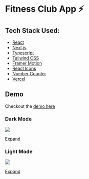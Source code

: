 # Fitness Club App ⚡

## Tech Stack Used:

- [React](https://reactjs.org/)
- [Next.js](https://nextjs.org/)
- [Typescript](https://www.typescriptlang.org/)
- [Tailwind CSS](https://tailwindcss.com/docs/guides/nextjs)
- [Framer Motion](https://www.framer.com/motion/)
- [React Icons](https://react-icons.github.io/react-icons/)
- [Number Counter](https://www.npmjs.com/package/number-counter)
- [Vercel](https://vercel.com/)

## Demo

Checkout the [demo here](https://fitness-club-valyndsilva.vercel.app/)

### Dark Mode

![](/public/gifs/Dark-mode.gif)

[Expand](/public/demos/Dark-mode.mp4)

### Light Mode

![](/public/gifs/light-mode.gif)

[Expand](/public/demos/light-mode.mp4)
